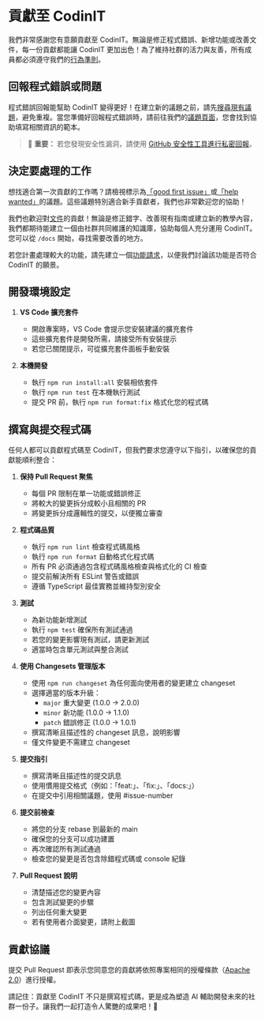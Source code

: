 # 貢獻至 CodinIT

我們非常感謝您有意願貢獻至 CodinIT。無論是修正程式錯誤、新增功能或改善文件，每一份貢獻都能讓 CodinIT 更加出色！為了維持社群的活力與友善，所有成員都必須遵守我們的[行為準則](CODE_OF_CONDUCT.md)。

## 回報程式錯誤或問題

程式錯誤回報能幫助 CodinIT 變得更好！在建立新的議題之前，請先[搜尋現有議題](https://github.com/Cody/Cody/issues)，避免重複。當您準備好回報程式錯誤時，請前往我們的[議題頁面](https://github.com/Cody/Cody/issues/new/choose)，您會找到協助填寫相關資訊的範本。

<blockquote class='warning-note'>
    🔐 <b>重要：</b> 若您發現安全性漏洞，請使用 <a href="https://github.com/Cody/Cody/security/advisories/new">GitHub 安全性工具進行私密回報</a>。
</blockquote>

## 決定要處理的工作

想找適合第一次貢獻的工作嗎？請檢視標示為[「good first issue」](https://github.com/Cody/Cody/labels/good%20first%20issue)或[「help wanted」](https://github.com/Cody/Cody/labels/help%20wanted)的議題。這些議題特別適合新手貢獻者，我們也非常歡迎您的協助！

我們也歡迎對[文件](https://github.com/Cody/Cody/tree/main/docs)的貢獻！無論是修正錯字、改善現有指南或建立新的教學內容，我們都期待能建立一個由社群共同維護的知識庫，協助每個人充分運用 CodinIT。您可以從 `/docs` 開始，尋找需要改善的地方。

若您計畫處理較大的功能，請先建立一個[功能請求](https://github.com/Cody/Cody/discussions/categories/feature-requests?discussions_q=is%3Aopen+category%3A%22Feature+Requests%22+sort%3Atop)，以便我們討論該功能是否符合 CodinIT 的願景。

## 開發環境設定

1. **VS Code 擴充套件**
    - 開啟專案時，VS Code 會提示您安裝建議的擴充套件
    - 這些擴充套件是開發所需，請接受所有安裝提示
    - 若您已關閉提示，可從擴充套件面板手動安裝

2. **本機開發**
    - 執行 `npm run install:all` 安裝相依套件
    - 執行 `npm run test` 在本機執行測試
    - 提交 PR 前，執行 `npm run format:fix` 格式化您的程式碼

## 撰寫與提交程式碼

任何人都可以貢獻程式碼至 CodinIT，但我們要求您遵守以下指引，以確保您的貢獻能順利整合：

1. **保持 Pull Request 聚焦**
    - 每個 PR 限制在單一功能或錯誤修正
    - 將較大的變更拆分成較小且相關的 PR
    - 將變更拆分成邏輯性的提交，以便獨立審查

2. **程式碼品質**
    - 執行 `npm run lint` 檢查程式碼風格
    - 執行 `npm run format` 自動格式化程式碼
    - 所有 PR 必須通過包含程式碼風格檢查與格式化的 CI 檢查
    - 提交前解決所有 ESLint 警告或錯誤
    - 遵循 TypeScript 最佳實務並維持型別安全

3. **測試**
    - 為新功能新增測試
    - 執行 `npm test` 確保所有測試通過
    - 若您的變更影響現有測試，請更新測試
    - 適當時包含單元測試與整合測試

4. **使用 Changesets 管理版本**
    - 使用 `npm run changeset` 為任何面向使用者的變更建立 changeset
    - 選擇適當的版本升級：
        - `major` 重大變更 (1.0.0 → 2.0.0)
        - `minor` 新功能 (1.0.0 → 1.1.0)
        - `patch` 錯誤修正 (1.0.0 → 1.0.1)
    - 撰寫清晰且描述性的 changeset 訊息，說明影響
    - 僅文件變更不需建立 changeset

5. **提交指引**
    - 撰寫清晰且描述性的提交訊息
    - 使用慣用提交格式（例如：「feat:」、「fix:」、「docs:」）
    - 在提交中引用相關議題，使用 #issue-number

6. **提交前檢查**
    - 將您的分支 rebase 到最新的 main
    - 確保您的分支可以成功建置
    - 再次確認所有測試通過
    - 檢查您的變更是否包含除錯程式碼或 console 紀錄

7. **Pull Request 說明**
    - 清楚描述您的變更內容
    - 包含測試變更的步驟
    - 列出任何重大變更
    - 若有使用者介面變更，請附上截圖

## 貢獻協議

提交 Pull Request 即表示您同意您的貢獻將依照專案相同的授權條款（[Apache 2.0](LICENSE)）進行授權。

請記住：貢獻至 CodinIT 不只是撰寫程式碼，更是成為塑造 AI 輔助開發未來的社群一份子。讓我們一起打造令人驚艷的成果吧！🚀
